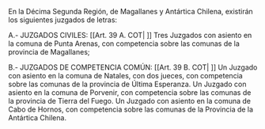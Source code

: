 En la Décima Segunda Región, de Magallanes y Antártica Chilena, existirán los siguientes juzgados de letras:

A.- JUZGADOS CIVILES: [[Art. 39 A. COT| ]]
Tres Juzgados con asiento en la comuna de Punta Arenas, con competencia sobre las comunas de la provincia de Magallanes;

B.- JUZGADOS DE COMPETENCIA COMÚN: [[Art. 39 B. COT| ]]
Un Juzgado con asiento en la comuna de Natales, con dos jueces, con competencia sobre las comunas de la provincia de Última Esperanza.
Un Juzgado con asiento en la comuna de Porvenir, con competencia sobre las comunas de la provincia de Tierra del Fuego.
Un Juzgado con asiento en la comuna de Cabo de Hornos, con competencia sobre las comunas de la Provincia de la Antártica Chilena.